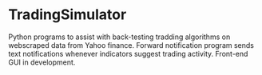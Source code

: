 # TradingSimulator

Python programs to assist with back-testing tradding algorithms on webscraped data from Yahoo finance.
Forward notification program sends text notifications whenever indicators suggest trading activity.
Front-end GUI in development.
